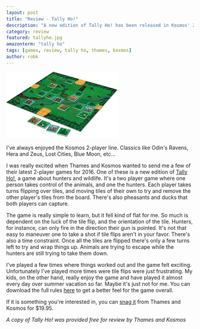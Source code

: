 ```yaml
---
layout: post
title: "Review - Tally Ho!"
description: "A new edition of Tally Ho! has been released in Kosmos' 2-player line. How does it hold up?"
category: review
featured: tallyho.jpg
amazonterm: "tally ho"
tags: [games, review, tally ho, thames, kosmos]
author: robk
---
```


<img src="/images/tallyho/product.jpg" alt="Tally Ho!" class="float-right" />

I've always enjoyed the Kosmos 2-player line. Classics like Odin's Ravens, Hera and Zeus, Lost Cities, Blue Moon, etc...

I was really excited when Thames and Kosmos wanted to send me a few of their latest 2-player games for 2016. One of these is a new edition of [Tally Ho!](http://www.thamesandkosmos.com/index.php/product/category/games/tally-ho), a game about hunters and wildlife. It's a two player game where one person takes control of the animals, and one the hunters. Each player takes turns flipping over tiles, and moving tiles of their own to try and remove the other player's tiles from the board. There's also pheasants and ducks that both players can capture.

The game is really simple to learn, but it fell kind of flat for me. So much is dependent on the luck of the tile flip, and the orientation of the tile. Hunters, for instance, can only fire in the direction their gun is pointed.  It's not that easy to maneuver one to take a shot if tile flips aren't in your favor. There's also a time constraint. Once all the tiles are flipped there's only a few turns left to try and wrap things up. Animals are trying to escape while the hunters are still trying to take them down.

I've played a few times where things worked out and the game felt exciting. Unfortunately I've played more times were tile flips were just frustrating. My kids, on the other hand, really enjoy the game and have played it almost every day over summer vacation so far. Maybe it's just not for me. You can download the full rules [here](http://www.thamesandkosmos.com/manuals/full/691837_tallyho_manual.pdf) to get a better feel for the game overall.

If it is something you're interested in, you can [snag it](http://www.thamesandkosmos.com/index.php/product/category/games/tally-ho) from Thames and Kosmos for $19.95.

*A copy of Tally Ho! was provided free for review by Thames and Kosmos*

